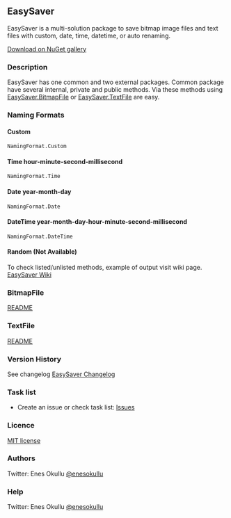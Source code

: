 ## EasySaver

EasySaver is a multi-solution package to save bitmap image files and text files with custom, date, time, datetime, or auto renaming.

[Download on NuGet gallery](https://www.nuget.org/packages/EasySaver/)

### Description

EasySaver has one common and two external packages. Common package have several internal, private and public methods. Via these methods using [EasySaver.BitmapFile](https://github.com/meokullu/EasySaver/tree/master/EasySaver.BitmapFile) or [EasySaver.TextFile](https://github.com/meokullu/EasySaver/tree/master/EasySaver.TextFile) are easy.

### Naming Formats

#### Custom
```
NamingFormat.Custom
```

#### Time hour-minute-second-millisecond
```
NamingFormat.Time
```

#### Date year-month-day
```
NamingFormat.Date
```

#### DateTime year-month-day-hour-minute-second-millisecond
```
NamingFormat.DateTime
```

#### Random (Not Available)

To check listed/unlisted methods, example of output visit wiki page. [EasySaver Wiki](https://github.com/meokullu/EasySaver/wiki)

### BitmapFile
[README](https://github.com/meokullu/EasySaver/tree/master/EasySaver.BitmapFile/README.md#listed-methods)

### TextFile
[README](https://github.com/meokullu/EasySaver/tree/master/EasySaver.TextFile/README.md#listed-methods)

### Version History
See changelog [EasySaver Changelog](https://github.com/meokullu/EasySaver/blob/master/CHANGELOG.md)

### Task list
* Create an issue or check task list: [Issues](https://github.com/meokullu/EasySaver/issues)

### Licence
[MIT license](https://github.com/meokullu/EasySaver/blob/master/LICENSE)

### Authors
Twitter: Enes Okullu [@enesokullu](https://twitter.com/EnesOkullu)

### Help
Twitter: Enes Okullu [@enesokullu](https://twitter.com/EnesOkullu)

